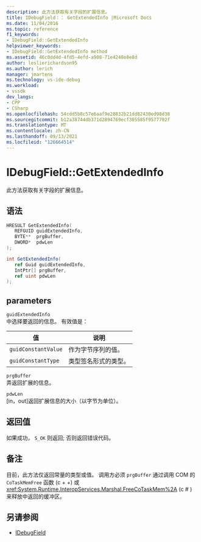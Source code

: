 ```yaml
---
description: 此方法获取有关字段的扩展信息。
title: IDebugField：： GetExtendedInfo |Microsoft Docs
ms.date: 11/04/2016
ms.topic: reference
f1_keywords:
- IDebugField::GetExtendedInfo
helpviewer_keywords:
- IDebugField::GetExtendedInfo method
ms.assetid: 46c0dd4d-4fd5-4efd-a908-71e4248e8e8d
author: leslierichardson95
ms.author: lerich
manager: jmartens
ms.technology: vs-ide-debug
ms.workload:
- vssdk
dev_langs:
- CPP
- CSharp
ms.openlocfilehash: 54cdd5b8c57e6aaf9e28832b21dd82430ed98d38
ms.sourcegitcommit: b12a38744db371d2894769ecf305585f9577792f
ms.translationtype: MT
ms.contentlocale: zh-CN
ms.lasthandoff: 09/13/2021
ms.locfileid: "126664514"
---
```

# <a name="idebugfieldgetextendedinfo"></a>IDebugField::GetExtendedInfo
此方法获取有关字段的扩展信息。

## <a name="syntax"></a>语法

```cpp
HRESULT GetExtendedInfo( 
   REFGUID guidExtendedInfo,
   BYTE**  prgBuffer,
   DWORD*  pdwLen
);
```

```csharp
int GetExtendedInfo(
   ref Guid guidExtendedInfo,
   IntPtr[] prgBuffer,
   ref uint pdwLen
);
```

## <a name="parameters"></a>parameters
`guidExtendedInfo`\
中选择要返回的信息。 有效值是：

|值|说明|
|-----------|-----------------|
|`guidConstantValue`|作为字节序列的值。|
|`guidConstantType`|类型签名形式的类型。|

`prgBuffer`\
弄返回扩展的信息。

`pdwLen`\
[in，out]返回扩展信息的大小（以字节为单位）。

## <a name="return-value"></a>返回值
 如果成功， `S_OK` 则返回; 否则返回错误代码。

## <a name="remarks"></a>备注
 目前，此方法仅返回常量的类型或值。 调用方必须 `prgBuffer` 通过调用 COM 的 `CoTaskMemFree` 函数 (c + +) 或 <xref:System.Runtime.InteropServices.Marshal.FreeCoTaskMem%2A> (c # ) 来释放中返回的缓冲区。

## <a name="see-also"></a>另请参阅
- [IDebugField](../../../extensibility/debugger/reference/idebugfield.md)
